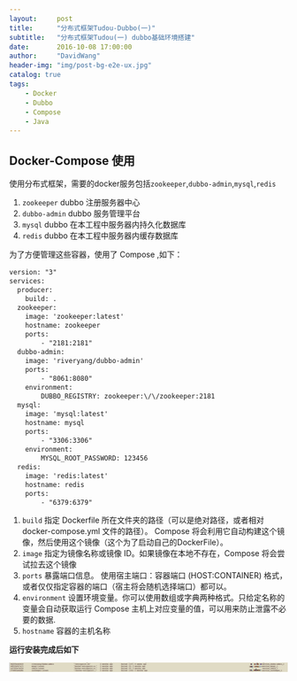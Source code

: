 ```yaml
---
layout:     post
title:      "分布式框架Tudou-Dubbo(一)"
subtitle:   "分布式框架Tudou(一) dubbo基础环境搭建"
date:       2016-10-08 17:00:00
author:     "DavidWang"
header-img: "img/post-bg-e2e-ux.jpg"
catalog: true
tags:
    - Docker
    - Dubbo
    - Compose
    - Java
--- 
```


## Docker-Compose 使用

使用分布式框架，需要的docker服务包括`zookeeper`,`dubbo-admin`,`mysql`,`redis`

1. `zookeeper`  dubbo 注册服务器中心
2. `dubbo-admin`  dubbo 服务管理平台
3. `mysql` dubbo 在本工程中服务器内持久化数据库
4. `redis` dubbo 在本工程中服务器内缓存数据库

为了方便管理这些容器，使用了 Compose ,如下：

```
version: "3"
services:
  producer:
    build: .
  zookeeper:
    image: 'zookeeper:latest'
    hostname: zookeeper
    ports:
        - "2181:2181"
  dubbo-admin:
    image: 'riveryang/dubbo-admin'
    ports:
        - "8061:8080"
    environment:
        DUBBO_REGISTRY: zookeeper:\/\/zookeeper:2181
  mysql:
    image: 'mysql:latest'
    hostname: mysql
    ports:
        - "3306:3306"
    environment:
        MYSQL_ROOT_PASSWORD: 123456
  redis:
    image: 'redis:latest'
    hostname: redis
    ports:
        - "6379:6379"

```

1. `build` 指定 Dockerfile 所在文件夹的路径（可以是绝对路径，或者相对 docker-compose.yml 文件的路径）。 Compose 将会利用它自动构建这个镜像，然后使用这个镜像（这个为了启动自己的DockerFile）。
2. `image` 指定为镜像名称或镜像 ID。如果镜像在本地不存在，Compose 将会尝试拉去这个镜像
3. `ports` 暴露端口信息。 使用宿主端口：容器端口 (HOST:CONTAINER) 格式，或者仅仅指定容器的端口（宿主将会随机选择端口）都可以。
4. `environment` 设置环境变量。你可以使用数组或字典两种格式。只给定名称的变量会自动获取运行 Compose 主机上对应变量的值，可以用来防止泄露不必要的数据.
5. `hostname` 容器的主机名称

**运行安装完成后如下**

![img](/img/in-post/java_introduction/dubbo_docker_1.png)

